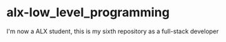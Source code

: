 # alx-low_level_programming
I'm now a ALX student, this is my sixth repository as a full-stack developer 
